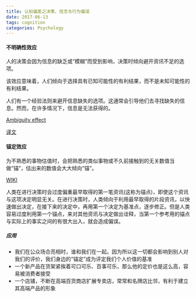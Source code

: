 ```yaml
---
title: 认知偏差之决策、信念与行为偏误
date: 2017-06-13 
tags: cognition
categories: Psychology
---
```


#### 不明确性效应 ####

人的决策会因为信息的缺乏或“模糊”而受到影响，决策时倾向避开资讯不足的选项。

该效应意味着，人们倾向于选择具有已知可能性的有利结果，而不是未知可能性的有利结果。

人们有一个经验法则来避开信息缺失的选项。这通常会引导他们去寻找缺失的信息。然而，在许多情况下，信息是无法获得的。

[Ambiguity effect](https://en.wikipedia.org/wiki/Ambiguity_effect)

[译文](http://www.jianshu.com/p/7c2a1a9ee31d)
 
#### 锚定效应 ####

为不熟悉的事物估值时，会把熟悉的类似事物或不久前接触到的无关数值当做“锚”，估出来的数值会大大倾向“锚”。

[WIKI](https://zh.wikipedia.org/wiki/%E9%8C%A8%E5%AE%9A%E6%95%88%E6%87%89)

人类在进行决策时会过度偏重最早取得的第一笔资讯(这称为锚点)，即使这个资讯与这项决定明显无关。在进行决策时，人类倾向于利用最早取得的片段资讯，以快速做出决定，在接下来的决定中，再用第一个决定为基准点，逐步修正。但是人类容易过度利用第一个锚点，来对其他资讯与决定做出诠释，当第一个参考用的锚点与实际上的事实之间的有很大出入，就会造成偏误。

##### 应用 #####

- 我们在公众场合亮相时，谁和我们在一起。因为所以这一切都会影响到别人对我们的评价，我们身边的“锚定”成为评定我们个人价值的基准
- 一个新产品在货架紧挨着可口可乐、百事可乐，那么他的定价也是这么高，容易被消费者接受
- 一个店铺，不断在高端百货商店扩展专卖店，常常和名牌店比邻，有利于建立其高端产品的形象